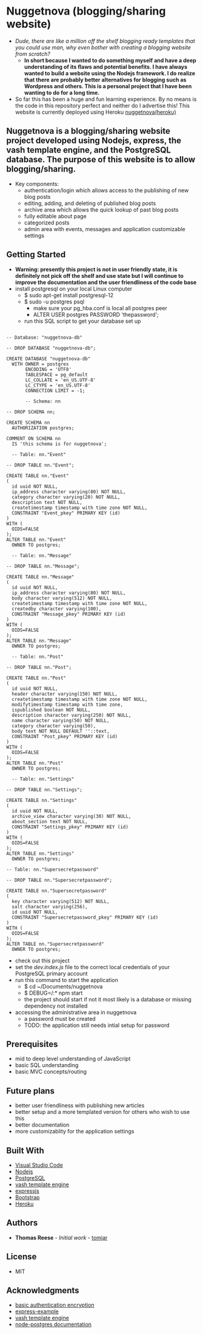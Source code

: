 # Nuggetnova (blogging/sharing website)

* *Dude, there are like a million off the shelf blogging ready templates that you could use man, why even bother with creating a blogging website from scratch?*
  * **In short because I wanted to do something myself and have a deep understanding of its flaws and potential benefits. I have always wanted to build a website using the Nodejs framework. I do realize that there are probably better alternatives for blogging such as Wordpress and others. This is a personal project that I have been wanting to do for a long time.**
* So far this has been a huge and fun learning experience. By no means is the code in this repository perfect and neither do I advertise this! This website is currently deployed using Heroku [nuggetnova(heroku)](https://nuggetnova.herokuapp.com/)


## Nuggetnova is a blogging/sharing website project developed using Nodejs, express, the vash template engine, and the PostgreSQL database. The purpose of this website is to allow blogging/sharing. 

* Key components:
  * authentication/login which allows access to the publishing of new blog posts
  * editing, adding, and deleting of published blog posts
  * archive area which allows the quick lookup of past blog posts
  * fully editable about page
  * categorized posts
  * admin area with events, messages and application customizable settings

## Getting Started

* **Warning: presently this project is not in user friendly state, it is definitely not pick off the shelf and use state but I will continue to improve the documentation and the user friendliness of the code base**
* install postgresql on your local Linux computer
  * $ sudo apt-get install postgresql-12
  * $ sudo -u postgres psql
      * make sure your pg_hba.conf is local all postgres peer
      * ALTER USER postgres PASSWORD 'thepassword';
  * run this SQL script to get your database set up
  
<pre><code>
-- Database: "nuggetnova-db"

-- DROP DATABASE "nuggetnova-db";

CREATE DATABASE "nuggetnova-db"
  WITH OWNER = postgres
       ENCODING = 'UTF8'
       TABLESPACE = pg_default
       LC_COLLATE = 'en_US.UTF-8'
       LC_CTYPE = 'en_US.UTF-8'
       CONNECTION LIMIT = -1;

       -- Schema: nn

-- DROP SCHEMA nn;

CREATE SCHEMA nn
  AUTHORIZATION postgres;

COMMENT ON SCHEMA nn
  IS 'this schema is for nuggetnova';

  -- Table: nn."Event"

-- DROP TABLE nn."Event";

CREATE TABLE nn."Event"
(
  id uuid NOT NULL,
  ip_address character varying(80) NOT NULL,
  category character varying(20) NOT NULL,
  description text NOT NULL,
  createtimestamp timestamp with time zone NOT NULL,
  CONSTRAINT "Event_pkey" PRIMARY KEY (id)
)
WITH (
  OIDS=FALSE
);
ALTER TABLE nn."Event"
  OWNER TO postgres;

  -- Table: nn."Message"

-- DROP TABLE nn."Message";

CREATE TABLE nn."Message"
(
  id uuid NOT NULL,
  ip_address character varying(80) NOT NULL,
  body character varying(512) NOT NULL,
  createtimestamp timestamp with time zone NOT NULL,
  createdby character varying(100),
  CONSTRAINT "Message_pkey" PRIMARY KEY (id)
)
WITH (
  OIDS=FALSE
);
ALTER TABLE nn."Message"
  OWNER TO postgres;

  -- Table: nn."Post"

-- DROP TABLE nn."Post";

CREATE TABLE nn."Post"
(
  id uuid NOT NULL,
  header character varying(150) NOT NULL,
  createtimestamp timestamp with time zone NOT NULL,
  modifytimestamp timestamp with time zone,
  ispublished boolean NOT NULL,
  description character varying(250) NOT NULL,
  name character varying(50) NOT NULL,
  category character varying(50),
  body text NOT NULL DEFAULT ''::text,
  CONSTRAINT "Post_pkey" PRIMARY KEY (id)
)
WITH (
  OIDS=FALSE
);
ALTER TABLE nn."Post"
  OWNER TO postgres;

  -- Table: nn."Settings"

-- DROP TABLE nn."Settings";

CREATE TABLE nn."Settings"
(
  id uuid NOT NULL,
  archive_view character varying(30) NOT NULL,
  about_section text NOT NULL,
  CONSTRAINT "Settings_pkey" PRIMARY KEY (id)
)
WITH (
  OIDS=FALSE
);
ALTER TABLE nn."Settings"
  OWNER TO postgres;

-- Table: nn."Supersecretpassword"

-- DROP TABLE nn."Supersecretpassword";

CREATE TABLE nn."Supersecretpassword"
(
  key character varying(512) NOT NULL,
  salt character varying(256),
  id uuid NOT NULL,
  CONSTRAINT "Supersecretpassword_pkey" PRIMARY KEY (id)
)
WITH (
  OIDS=FALSE
);
ALTER TABLE nn."Supersecretpassword"
  OWNER TO postgres;
</code></pre>

  * check out this project
  * set the *dev.index.js* file to the correct local credentials of your PostgreSQL primary account
  * run this command to start the application
    * $ cd ~/Documents/nuggetnova
    * $ DEBUG=/:* npm start
    * the project should start if not it most likely is a database or missing dependency not installed
  * accessing the administrative area in nuggetnova
    * a password must be created
    * TODO: the application still needs intial setup for password


## Prerequisites

* mid to deep level understanding of JavaScript
* basic SQL understanding
* basic MVC concepts/routing

## Future plans

* better user friendliness with publishing new articles
* better setup and a more templated version for others who wish to use this
* better documentation
* more customizablity for the application settings

## Built With
* [Visual Studio Code](https://code.visualstudio.com/)
* [Nodejs](https://nodejs.org/en/)
* [PostgreSQL](https://www.postgresql.org/)
* [vash template engine](https://github.com/kirbysayshi/vash)
* [expressjs](https://expressjs.com/)
* [Bootstrap](https://getbootstrap.com/)
* [Heroku](https://heroku.com)

## Authors

* **Thomas Reese** - *Initial work* - [tomjar](https://github.com/tomjar)

## License

* MIT

## Acknowledgments

* [basic authentication encryption](https://ciphertrick.com/salt-hash-passwords-using-nodejs-crypto/)
* [express-example](https://shapeshed.com/creating-a-basic-site-with-node-and-express/)
* [vash template engine](https://github.com/kirbysayshi/vash)
* [node-postgres documentation](https://node-postgres.com/guides/project-structure)
